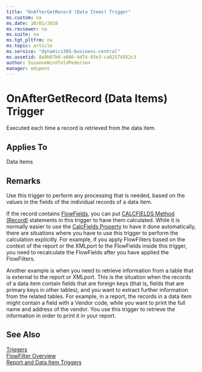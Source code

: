 ```yaml
---
title: "OnAfterGetRecord (Data Items) Trigger"
ms.custom: na
ms.date: 10/01/2018
ms.reviewer: na
ms.suite: na
ms.tgt_pltfrm: na
ms.topic: article
ms.service: "dynamics365-business-central"
ms.assetid: 8a9b07b0-a006-4d74-93e3-ca82574952c3
author: SusanneWindfeldPedersen
manager: edupont
---
```



# OnAfterGetRecord (Data Items) Trigger
Executed each time a record is retrieved from the data item.  

## Applies To  
 Data items  

## Remarks  
 Use this trigger to perform any processing that is needed, based on the values in the fields of the individual records of a data item.  

 If the record contains [FlowFields](../devenv-flowfields.md), you can put [CALCFIELDS Method \(Record\)](../methods/devenv-calcfields-method-record.md) statements in this trigger to have them calculated. While it is normally easier to use the [CalcFields Property](../properties/devenv-calcfields-property.md) to have it done automatically, there are situations where you have to use this trigger to perform the calculation explicitly. For example, if you apply FlowFilters based on the context of the report or the XMLport to the FlowFields inside this trigger, you need to recalculate the FlowFields after you have applied the FlowFilters.  

 Another example is when you need to retrieve information from a table that is external to the report or XMLport. This is the situation when the records of a data item contain fields that are foreign keys \(that is, fields that are primary keys in other tables\), and you want to extract further information from the related tables. For example, in a report, the records in a data item might contain a field with a Vendor code, while you want to print the full name and address of the vendor. You use this trigger to retrieve the information in order to print it in your report.  

## See Also  
 [Triggers](devenv-triggers.md)   
 [FlowFilter Overview](../devenv-flowfilter-overview.md)  
 [Report and Data Item Triggers](devenv-report-and-data-item-triggers.md)  